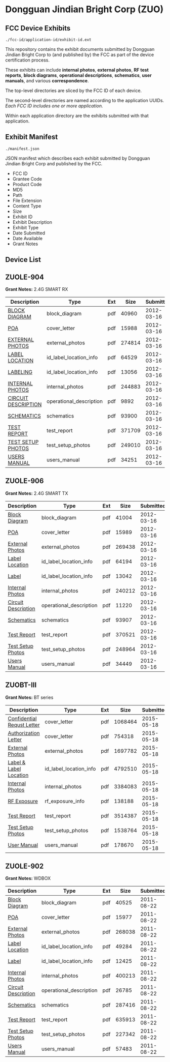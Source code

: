 # Dongguan Jindian Bright Corp (ZUO)
## FCC Device Exhibits

```
./fcc-id/application-id/exhibit-id.ext
```

This repository contains the exhibit documents submitted by Dongguan Jindian Bright Corp to (and published by) the FCC as part of the device certification process.

These exhibits can include **internal photos**, **external photos**, **RF test reports**, **block diagrams**, **operational descriptions**, **schematics**, **user manuals**, and various **correspondence**.

The top-level directories are sliced by the FCC ID of each device.

The second-level directories are named according to the application UUIDs. *Each FCC ID includes one or more application.*

Within each application directory are the exhibits submitted with that application. 

## Exhibit Manifest

```
./manifest.json
```

JSON manifest which describes each exhibit submitted by Dongguan Jindian Bright Corp and published by the FCC.

- FCC ID
- Grantee Code
- Product Code
- MD5
- Path
- File Extension
- Content Type
- Size
- Exhibit ID
- Exhibit Description
- Exhibit Type
- Date Submitted
- Date Available
- Grant Notes

## Device List
## ZUOLE-904
**Grant Notes:** 2.4G SMART RX

| Description | Type | Ext | Size | Submitted | Available |
| ----------- | ---- | --- | ---- | --------- | --------- |
| [BLOCK DIAGRAM](ZUOLE-904/35c15f8417d21c5b030bf9edbd2d3203/1658008.pdf) | block_diagram | pdf | 40960 | 2012-03-16 | 2012-03-16 |
| [POA](ZUOLE-904/35c15f8417d21c5b030bf9edbd2d3203/1658014.pdf) | cover_letter | pdf | 15988 | 2012-03-16 | 2012-03-16 |
| [EXTERNAL PHOTOS](ZUOLE-904/35c15f8417d21c5b030bf9edbd2d3203/1658010.pdf) | external_photos | pdf | 274814 | 2012-03-16 | 2012-03-16 |
| [LABEL LOCATION](ZUOLE-904/35c15f8417d21c5b030bf9edbd2d3203/1658012.pdf) | id_label_location_info | pdf | 64529 | 2012-03-16 | 2012-03-16 |
| [LABELING](ZUOLE-904/35c15f8417d21c5b030bf9edbd2d3203/1658015.pdf) | id_label_location_info | pdf | 13056 | 2012-03-16 | 2012-03-16 |
| [INTERNAL PHOTOS](ZUOLE-904/35c15f8417d21c5b030bf9edbd2d3203/1658011.pdf) | internal_photos | pdf | 244883 | 2012-03-16 | 2012-03-16 |
| [CIRCUIT DESCRIPTION](ZUOLE-904/35c15f8417d21c5b030bf9edbd2d3203/1658009.pdf) | operational_description | pdf | 9892 | 2012-03-16 | 2012-03-16 |
| [SCHEMATICS](ZUOLE-904/35c15f8417d21c5b030bf9edbd2d3203/1658013.pdf) | schematics | pdf | 93900 | 2012-03-16 | 2012-03-16 |
| [TEST REPORT](ZUOLE-904/35c15f8417d21c5b030bf9edbd2d3203/1658017.pdf) | test_report | pdf | 371709 | 2012-03-16 | 2012-03-16 |
| [TEST SETUP PHOTOS](ZUOLE-904/35c15f8417d21c5b030bf9edbd2d3203/1658016.pdf) | test_setup_photos | pdf | 249010 | 2012-03-16 | 2012-03-16 |
| [USERS MANUAL](ZUOLE-904/35c15f8417d21c5b030bf9edbd2d3203/1658018.pdf) | users_manual | pdf | 34251 | 2012-03-16 | 2012-03-16 |
## ZUOLE-906
**Grant Notes:** 2.4G SMART TX

| Description | Type | Ext | Size | Submitted | Available |
| ----------- | ---- | --- | ---- | --------- | --------- |
| [Block Diagram](ZUOLE-906/9d56e8db7d40bac0be4467fb7c98fd5e/1658000.pdf) | block_diagram | pdf | 41004 | 2012-03-16 | 2012-03-16 |
| [POA](ZUOLE-906/9d56e8db7d40bac0be4467fb7c98fd5e/1658005.pdf) | cover_letter | pdf | 15989 | 2012-03-16 | 2012-03-16 |
| [External Photos](ZUOLE-906/9d56e8db7d40bac0be4467fb7c98fd5e/1658001.pdf) | external_photos | pdf | 269438 | 2012-03-16 | 2012-03-16 |
| [Label Location](ZUOLE-906/9d56e8db7d40bac0be4467fb7c98fd5e/1658003.pdf) | id_label_location_info | pdf | 64194 | 2012-03-16 | 2012-03-16 |
| [Label](ZUOLE-906/9d56e8db7d40bac0be4467fb7c98fd5e/1658006.pdf) | id_label_location_info | pdf | 13042 | 2012-03-16 | 2012-03-16 |
| [Internal Photos](ZUOLE-906/9d56e8db7d40bac0be4467fb7c98fd5e/1658002.pdf) | internal_photos | pdf | 240212 | 2012-03-16 | 2012-03-16 |
| [Circuit Description](ZUOLE-906/9d56e8db7d40bac0be4467fb7c98fd5e/1658004.pdf) | operational_description | pdf | 11220 | 2012-03-16 | 2012-03-16 |
| [Schematics](ZUOLE-906/9d56e8db7d40bac0be4467fb7c98fd5e/1657997.pdf) | schematics | pdf | 93907 | 2012-03-16 | 2012-03-16 |
| [Test Report](ZUOLE-906/9d56e8db7d40bac0be4467fb7c98fd5e/1657998.pdf) | test_report | pdf | 370521 | 2012-03-16 | 2012-03-16 |
| [Test Setup Photos](ZUOLE-906/9d56e8db7d40bac0be4467fb7c98fd5e/1658007.pdf) | test_setup_photos | pdf | 248964 | 2012-03-16 | 2012-03-16 |
| [Users Manual](ZUOLE-906/9d56e8db7d40bac0be4467fb7c98fd5e/1657999.pdf) | users_manual | pdf | 34449 | 2012-03-16 | 2012-03-16 |
## ZUOBT-III
**Grant Notes:** BT series

| Description | Type | Ext | Size | Submitted | Available |
| ----------- | ---- | --- | ---- | --------- | --------- |
| [Confidential Requst Letter](ZUOBT-III/c0987d3df45408b8c0944c70bdc2b905/2617607.pdf) | cover_letter | pdf | 1068464 | 2015-05-18 | 2015-05-18 |
| [Authorization Letter](ZUOBT-III/c0987d3df45408b8c0944c70bdc2b905/2617609.pdf) | cover_letter | pdf | 754318 | 2015-05-18 | 2015-05-18 |
| [External Photos](ZUOBT-III/c0987d3df45408b8c0944c70bdc2b905/2617606.pdf) | external_photos | pdf | 1697782 | 2015-05-18 | 2015-05-18 |
| [Label & Label Location](ZUOBT-III/c0987d3df45408b8c0944c70bdc2b905/2617603.pdf) | id_label_location_info | pdf | 4792510 | 2015-05-18 | 2015-05-18 |
| [Internal Photos](ZUOBT-III/c0987d3df45408b8c0944c70bdc2b905/2617611.pdf) | internal_photos | pdf | 3384083 | 2015-05-18 | 2015-05-18 |
| [RF Exposure](ZUOBT-III/c0987d3df45408b8c0944c70bdc2b905/2617605.pdf) | rf_exposure_info | pdf | 138188 | 2015-05-18 | 2015-05-18 |
| [Test Report](ZUOBT-III/c0987d3df45408b8c0944c70bdc2b905/2617608.pdf) | test_report | pdf | 3514387 | 2015-05-18 | 2015-05-18 |
| [Test Setup Photos](ZUOBT-III/c0987d3df45408b8c0944c70bdc2b905/2617602.pdf) | test_setup_photos | pdf | 1538764 | 2015-05-18 | 2015-05-18 |
| [User Manual](ZUOBT-III/c0987d3df45408b8c0944c70bdc2b905/2617601.pdf) | users_manual | pdf | 178670 | 2015-05-18 | 2015-05-18 |
## ZUOLE-902
**Grant Notes:** WDBOX

| Description | Type | Ext | Size | Submitted | Available |
| ----------- | ---- | --- | ---- | --------- | --------- |
| [Block Diagram](ZUOLE-902/b8f2f57201b36575c09b5eec3c2c48c6/1527168.pdf) | block_diagram | pdf | 40525 | 2011-08-22 | 2011-08-22 |
| [POA](ZUOLE-902/b8f2f57201b36575c09b5eec3c2c48c6/1527174.pdf) | cover_letter | pdf | 15977 | 2011-08-22 | 2011-08-22 |
| [External Photos](ZUOLE-902/b8f2f57201b36575c09b5eec3c2c48c6/1527170.pdf) | external_photos | pdf | 268038 | 2011-08-22 | 2011-08-22 |
| [Label Location](ZUOLE-902/b8f2f57201b36575c09b5eec3c2c48c6/1527172.pdf) | id_label_location_info | pdf | 49284 | 2011-08-22 | 2011-08-22 |
| [Label](ZUOLE-902/b8f2f57201b36575c09b5eec3c2c48c6/1527175.pdf) | id_label_location_info | pdf | 12425 | 2011-08-22 | 2011-08-22 |
| [Internal Photos](ZUOLE-902/b8f2f57201b36575c09b5eec3c2c48c6/1527171.pdf) | internal_photos | pdf | 400213 | 2011-08-22 | 2011-08-22 |
| [Circuit Description](ZUOLE-902/b8f2f57201b36575c09b5eec3c2c48c6/1527169.pdf) | operational_description | pdf | 26785 | 2011-08-22 | 2011-08-22 |
| [Schematics](ZUOLE-902/b8f2f57201b36575c09b5eec3c2c48c6/1527176.pdf) | schematics | pdf | 287416 | 2011-08-22 | 2011-08-22 |
| [Test Report](ZUOLE-902/b8f2f57201b36575c09b5eec3c2c48c6/1527173.pdf) | test_report | pdf | 635913 | 2011-08-22 | 2011-08-22 |
| [Test Setup Photos](ZUOLE-902/b8f2f57201b36575c09b5eec3c2c48c6/1527177.pdf) | test_setup_photos | pdf | 227342 | 2011-08-22 | 2011-08-22 |
| [Users Manual](ZUOLE-902/b8f2f57201b36575c09b5eec3c2c48c6/1527178.pdf) | users_manual | pdf | 57483 | 2011-08-22 | 2011-08-22 |
